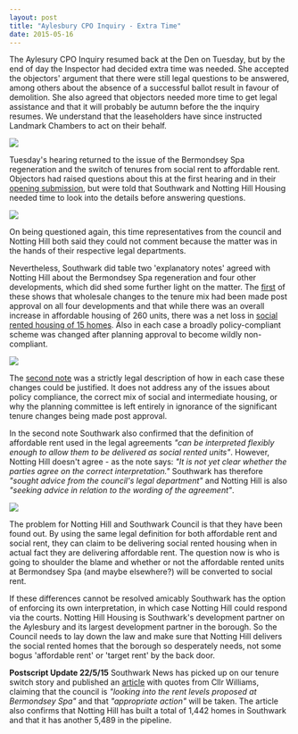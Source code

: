 ```yaml
---
layout: post
title: "Aylesbury CPO Inquiry - Extra Time"
date: 2015-05-16
---
```

The Aylesury CPO Inquiry resumed back at the Den on Tuesday, but by the end of day the Inspector had decided extra time was needed. She accepted the objectors' argument that there were still legal questions to be answered, among others about the absence of a successful ballot result in favour of demolition. She also agreed that objectors needed more time to get legal assistance and that it will probably be autumn before the the inquiry resumes.  We understand that the leaseholders have since instructed Landmark Chambers to act on their behalf. 

![](https://www.eastlondonlines.co.uk/ell_wp/wp-content/uploads/2012/11/alanfootballclub.jpg)

Tuesday's hearing returned to the issue of the Bermondsey Spa regeneration and the switch of tenures from social rent to affordable rent. Objectors had raised questions about this at the first hearing and in their [opening submission](https://crappistmartin.github.io/images/Objectors_OpeningSubmissions_andAppendices.pdf), but were told that Southwark and Notting Hill Housing needed time to look into the details before answering questions. 

![](https://crappistmartin.github.io/images/theexchange.jpg) 

On being questioned again, this time representatives from the council and Notting Hill both said they could not comment because the matter was in the hands of their respective legal departments. 

Nevertheless, Southwark did table two 'explanatory notes' agreed with Notting Hill about the Bermondsey Spa regeneration and four other developments, which did shed some further light on the matter. The [first](https://crappistmartin.github.io/images/CPO_ExplanatoryNote27April2015.pdf) of these shows that wholesale changes to the tenure mix had been made post approval on all four developments and that while there was an overall increase in affordable housing of 260 units, there was a net loss in [social rented housing of 15 homes](https://crappistmartin.github.io/images/ObjectorsReplyToExplantoryNote1.pdf). Also in each case a broadly policy-compliant scheme was changed after planning approval to become wildly non-compliant.

![](https://crappistmartin.github.io/images/ExplanatoryNote1.png) 

The [second note](https://crappistmartin.github.io/images/CPO_ExplanatoryNote12May2015.pdf) was a strictly legal description of how in each case these changes could be justified. It does not address any of the issues about policy compliance, the correct mix of social and intermediate housing, or why the planning committee is left entirely in ignorance of the significant tenure changes being made post approval.

In the second note Southwark also confirmed that the definition of affordable rent used in the legal agreements _"can be interpreted flexibly enough to allow them to be delivered as social rented units"_. However, Notting Hill doesn't agree - as the note says: _"It is not yet clear whether the parties agree on the correct interpretation."_ Southwark has therefore _"sought advice from the council's legal department"_ and Notting Hill is also _"seeking advice in relation to the wording of the agreement"_. 

![](https://crappistmartin.github.io/images/ExplanatoryNote2.png)

The problem for Notting Hill and Southwark Council is that they have been found out. By using the same legal definition for both affordable rent and social rent, they can claim to be delivering social rented housing when in actual fact they are delivering affordable rent. The question now is who is going to shoulder the blame and whether or not the affordable rented units at Bermondsey Spa (and maybe elsewhere?) will be converted to social rent. 

If these differences cannot be resolved amicably Southwark has the option of enforcing its own interpretation, in which case Notting Hill could respond via the courts. Notting Hill Housing is Southwark's development partner on the Aylesbury and its largest development partner in the borough. So the Council needs to lay down the law and make sure that Notting Hill delivers the social rented homes that the borough so desperately needs, not some bogus 'affordable rent' or 'target rent' by the back door.

__Postscript Update 22/5/15__
Southwark News has picked up on our tenure switch story and published an [article](https://www.southwarknews.co.uk/news/southwark-council-probes-44-missing-social-homes/) with quotes from Cllr Williams, claiming that the council is _"looking into the rent levels proposed at Bermondsey Spa"_ and that _"appropriate action"_ will be taken. The article also confirms that Notting Hill has built a total of 1,442 homes in Southwark and that it has another 5,489 in the pipeline. 
